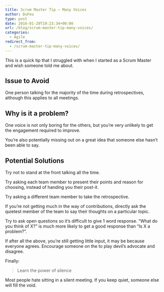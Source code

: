 ```yaml
---
title: Scrum Master Tip – Many Voices
author: DuFeu
type: post
date: 2016-01-20T19:23:34+00:00
url: /blog/scrum-master-tip-many-voices/
categories:
  - Agile
redirect_from:
  - /scrum-master-tip-many-voices/
---
```


This is a quick tip that I struggled with when I started as a Scrum Master and wish someone told me about.

## Issue to Avoid

One person talking for the majority of the time during retrospectives, although this applies to all meetings.

## Why is it a problem?

One voice is not only boring for the others, but you&#8217;re very unlikely to get the engagement required to improve.

You&#8217;re also potentially missing out on a great idea that someone else hasn&#8217;t been able to say.

## Potential Solutions

Try not to stand at the front talking all the time.

Try asking each team member to present their points and reason for choosing, instead of handing you their post-it.

Try asking a different team member to take the retrospective.

If you&#8217;re not getting much in the way of contributions, directly ask the quietest member of the team to say their thoughts on a particular topic.

Try to ask open questions so it&#8217;s difficult to give 1 word response. &#8220;What do you think of X?&#8221; is much more likely to get a good response than &#8220;Is X a problem?&#8221;.

If after all the above, you&#8217;re still getting little input, it may be because everyone agrees. Encourage someone on the to play devil&#8217;s advocate and disagree.

Finally:

> Learn the power of silence

Most people hate sitting in a silent meeting. If you keep quiet, someone else will fill the void.
